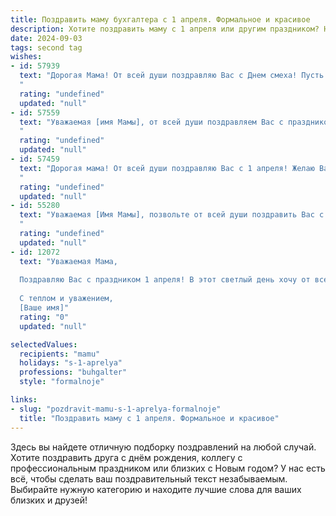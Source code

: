 ```yaml
---
title: Поздравить маму бухгалтера с 1 апреля. Формальное и красивое
description: Хотите поздравить маму с 1 апреля или другим праздником? Наш ИИ создаст незабываемое поздравление, а вы обязательно выделитесь среди других.  
date: 2024-09-03
tags: second tag
wishes:
- id: 57939
  text: "Дорогая Мама! От всей души поздравляю Вас с Днем смеха! Пусть этот день принесет Вам  приятные эмоции, улыбки и позитивный настрой. Желаю Вам крепкого здоровья,  успехов в работе и  безукоризненной  финансовой отчетности.
  "
  rating: "undefined"
  updated: "null"
- id: 57559
  text: "Уважаемая [имя Мамы], от всей души поздравляем Вас с праздником 1 апреля! Желаем Вам крепкого здоровья, оптимизма и профессиональных успехов в Вашей нелёгкой, но столь важной работе бухгалтера. Пусть каждый день приносит Вам радость, а все задачи решаются легко и эффективно!
  "
  rating: "undefined"
  updated: "null"
- id: 57459
  text: "Дорогая мама! От всей души поздравляю Вас с 1 апреля! Желаю Вам весеннего настроения, финансового благополучия и  здоровья, чтобы каждый день был наполнен радостью и оптимизмом.
  "
  rating: "undefined"
  updated: "null"
- id: 55280
  text: "Уважаемая [Имя Мамы], позвольте от всей души поздравить Вас с 1 апреля! Желаем Вам, чтобы этот день принес только приятные неожиданности, а Ваша профессиональная деятельность,  будучи столь ответственной и требующей постоянной концентрации,  всегда приносила Вам удовлетворение и признание!
  "
  rating: "undefined"
  updated: "null"
- id: 12072
  text: "Уважаемая Мама,
  
  Поздравляю Вас с праздником 1 апреля! В этот светлый день хочу от всей души пожелать Вам благополучия и счастья. Ваша профессиональная деятельность в роли бухгалтера всегда вызывает уважение и восхищение. Пусть Ваш труд будет оценен по достоинству, а жизнь будет щедра на приятные сюрпризы и радостные моменты.
  
  С теплом и уважением,
  [Ваше имя]"
  rating: "0"
  updated: "null"

selectedValues:
  recipients: "mamu"
  holidays: "s-1-aprelya"
  professions: "buhgalter"
  style: "formalnoje"

links:
- slug: "pozdravit-mamu-s-1-aprelya-formalnoje"
  title: "Поздравить маму с 1 апреля. Формальное и красивое"
---
```


Здесь вы найдете отличную подборку поздравлений на любой случай. 
Хотите поздравить друга с днём рождения, коллегу с профессиональным праздником или близких с Новым годом? У нас есть всё, чтобы сделать ваш поздравительный текст незабываемым. Выбирайте нужную категорию и находите лучшие слова для ваших близких и друзей!
